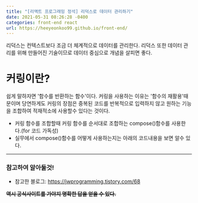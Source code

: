 ```yaml
---
title: "[리액트 프로그래밍 정석] 리덕스로 데이터 관리하기"
date: 2021-05-31 08:26:28 -0400
categories: front-end react
url: https://heeyeonkoo99.github.io/front-end/
---
```

리덕스는 컨텍스트보다 조금 더 체계적으로 데이터를 관리한다. 리덕스 또한 데이터 관리를 위해 만들어진 기술이므로 데이터 중심으로 개념을 살피면 좋다.

# 커링이란?
쉽게 말하자면 '함수를 반환하는 함수'이다. 커링을 사용하는 이유는 '함수의 재활용'때문이며 당연하게도 커링의 장점은 중복된 코드를 반복적으로 입력하지 않고 원하는 기능을 조합하여 적재적소에 사용할수 있다는 것이다.
- 커링 함수를 조합할때 커링 함수를 순서대로 조합하는 compose()함수를 사용한다.(for 코드 가독성)
- 실무에서 compose()함수를 어떻게 사용하는지는 아래의 코드내용을 보면 알수 있다.


-------
### 참고하여 알아둘것!

* 참고한 블로그: <https://jwprogramming.tistory.com/68>    
        
     
    
**~~역시 공식사이트를 가야지 명확한 답을 얻을 수 있다.~~**



[jekyll-docs]: https://jekyllrb.com/docs/home
[jekyll-gh]:   https://github.com/jekyll/jekyll
[jekyll-talk]: https://talk.jekyllrb.com/

